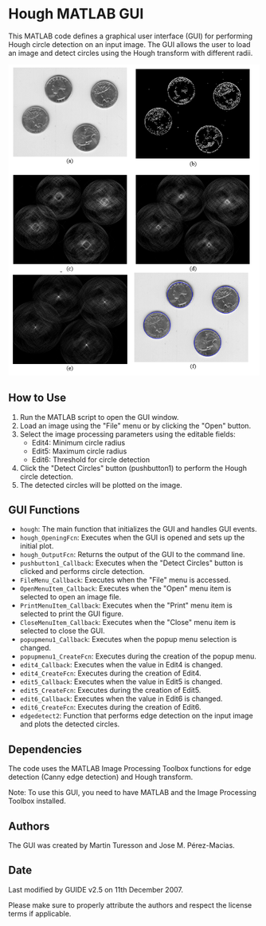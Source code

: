 # Hough MATLAB GUI

This MATLAB code defines a graphical user interface (GUI) for performing Hough circle detection on an input image. The GUI allows the user to load an image and detect circles using the Hough transform with different radii.

![results](/img/results.png "Results")

## How to Use

1. Run the MATLAB script to open the GUI window.
2. Load an image using the "File" menu or by clicking the "Open" button.
3. Select the image processing parameters using the editable fields:
   - Edit4: Minimum circle radius
   - Edit5: Maximum circle radius
   - Edit6: Threshold for circle detection
4. Click the "Detect Circles" button (pushbutton1) to perform the Hough circle detection.
5. The detected circles will be plotted on the image.

## GUI Functions

- `hough`: The main function that initializes the GUI and handles GUI events.
- `hough_OpeningFcn`: Executes when the GUI is opened and sets up the initial plot.
- `hough_OutputFcn`: Returns the output of the GUI to the command line.
- `pushbutton1_Callback`: Executes when the "Detect Circles" button is clicked and performs circle detection.
- `FileMenu_Callback`: Executes when the "File" menu is accessed.
- `OpenMenuItem_Callback`: Executes when the "Open" menu item is selected to open an image file.
- `PrintMenuItem_Callback`: Executes when the "Print" menu item is selected to print the GUI figure.
- `CloseMenuItem_Callback`: Executes when the "Close" menu item is selected to close the GUI.
- `popupmenu1_Callback`: Executes when the popup menu selection is changed.
- `popupmenu1_CreateFcn`: Executes during the creation of the popup menu.
- `edit4_Callback`: Executes when the value in Edit4 is changed.
- `edit4_CreateFcn`: Executes during the creation of Edit4.
- `edit5_Callback`: Executes when the value in Edit5 is changed.
- `edit5_CreateFcn`: Executes during the creation of Edit5.
- `edit6_Callback`: Executes when the value in Edit6 is changed.
- `edit6_CreateFcn`: Executes during the creation of Edit6.
- `edgedetect2`: Function that performs edge detection on the input image and plots the detected circles.

## Dependencies

The code uses the MATLAB Image Processing Toolbox functions for edge detection (Canny edge detection) and Hough transform.

Note: To use this GUI, you need to have MATLAB and the Image Processing Toolbox installed.

## Authors

The GUI was created by Martin Turesson and Jose M. Pérez-Macias.

## Date

Last modified by GUIDE v2.5 on 11th December 2007.

Please make sure to properly attribute the authors and respect the license terms if applicable.
